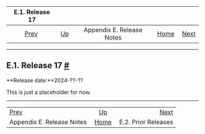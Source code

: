<!--?xml version="1.0" encoding="UTF-8" standalone="no"?-->

|                  E.1. Release 17                  |                                                |                           |                                                       |                                                   |
| :-----------------------------------------------: | :--------------------------------------------- | :-----------------------: | ----------------------------------------------------: | ------------------------------------------------: |
| [Prev](release.html "Appendix E. Release Notes")  | [Up](release.html "Appendix E. Release Notes") | Appendix E. Release Notes | [Home](index.html "PostgreSQL 17devel Documentation") |  [Next](release-prior.html "E.2. Prior Releases") |

***

## E.1. Release 17 [#](#RELEASE-17)

**Release date:**2024-??-??

This is just a placeholder for now.

***

|                                                   |                                                       |                                                   |
| :------------------------------------------------ | :---------------------------------------------------: | ------------------------------------------------: |
| [Prev](release.html "Appendix E. Release Notes")  |     [Up](release.html "Appendix E. Release Notes")    |  [Next](release-prior.html "E.2. Prior Releases") |
| Appendix E. Release Notes                         | [Home](index.html "PostgreSQL 17devel Documentation") |                               E.2. Prior Releases |
